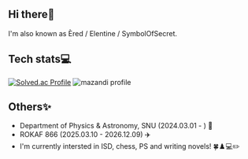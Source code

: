 
## Hi there👋

I'm also known as Èred / Elentine / SymbolOfSecret.

## Tech stats💻
  
  [![Solved.ac Profile](http://mazassumnida.wtf/api/v2/generate_badge?boj=ered1228)](https://solved.ac/profile/ered1228)
  ![mazandi profile](http://mazandi.herokuapp.com/api?handle=ered1228&theme=white)


## Others✨

- Department of Physics & Astronomy, SNU (2024.03.01 - ) :star2:
- ROKAF 866 (2025.03.10 - 2026.12.09) :airplane:
- I'm currently intersted in ISD, chess, PS and writing novels! :four_leaf_clover:♟️💻✏️
